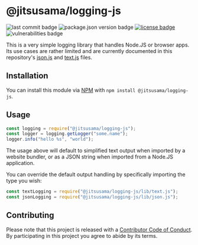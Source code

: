 # @jitsusama/logging-js

![last commit badge](https://img.shields.io/github/last-commit/jitsusama/logging-js)
![package.json version badge](https://img.shields.io/github/package-json/v/jitsusama/logging-js)
[![license badge](https://img.shields.io/npm/l/@jitsusama/logging-js)](./LICENSE)
![vulnerabilities badge](https://img.shields.io/snyk/vulnerabilities/npm/@jitsusama/logging-js)

This is a very simple logging library that handles Node.JS or browser apps. Its use cases are rather limited and are
currently documented in this repository's [json.js](lib/json.js) and [text.js](lib/text.js) files.

## Installation

You can install this module via [NPM](https://npmjs.com/package/@jitsusama/logging-js)
with `npm install @jitsusama/logging-js`.

## Usage

```javascript
const logging = require("@jitsusama/logging-js");
const logger = logging.getLogger("some.name");
logger.info("hello %s", "world");
```

The usage above will default to simplified text output when imported by a website bundler, or as a JSON string when
imported from a Node.JS application.

You can override the default output handling by specifically importing the type you wish:

```javascript
const textLogging = require("@jitsusama/logging-js/lib/text.js");
const jsonLogging = require("@jitsusama/logging-js/lib/json.js");
```

## Contributing

Please note that this project is released with a [Contributor Code of Conduct](CODE_OF_CONDUCT.md). By participating in
this project you agree to abide by its terms.
